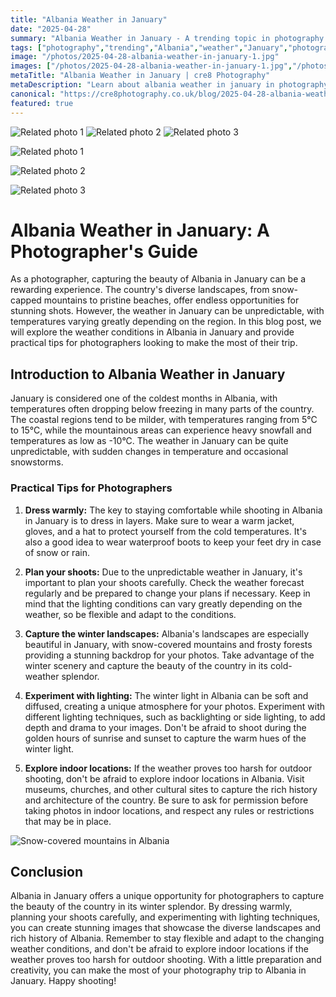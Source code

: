 ```yaml
---
title: "Albania Weather in January"
date: "2025-04-28"
summary: "Albania Weather in January - A trending topic in photography."
tags: ["photography","trending","Albania","weather","January","photographer","landscapes","snowfall","temperatures","lighting","indoor locations"]
image: "/photos/2025-04-28-albania-weather-in-january-1.jpg"
images: ["/photos/2025-04-28-albania-weather-in-january-1.jpg","/photos/2025-04-28-albania-weather-in-january-2.jpg","/photos/2025-04-28-albania-weather-in-january-3.jpg"]
metaTitle: "Albania Weather in January | cre8 Photography"
metaDescription: "Learn about albania weather in january in photography with practical tips and insights."
canonical: "https://cre8photography.co.uk/blog/2025-04-28-albania-weather-in-january"
featured: true
---
```


<!-- Gallery as HTML -->

<div class="grid grid-cols-1 sm:grid-cols-2 md:grid-cols-3 gap-4">
  <img src="/photos/2025-04-28-albania-weather-in-january-1.jpg" alt="Related photo 1" class="w-full rounded-lg" />
<img src="/photos/2025-04-28-albania-weather-in-january-2.jpg" alt="Related photo 2" class="w-full rounded-lg" />
<img src="/photos/2025-04-28-albania-weather-in-january-3.jpg" alt="Related photo 3" class="w-full rounded-lg" />
</div>


<!-- Gallery as Markdown -->
![Related photo 1](/photos/2025-04-28-albania-weather-in-january-1.jpg)


![Related photo 2](/photos/2025-04-28-albania-weather-in-january-2.jpg)


![Related photo 3](/photos/2025-04-28-albania-weather-in-january-3.jpg)



# Albania Weather in January: A Photographer's Guide

As a photographer, capturing the beauty of Albania in January can be a rewarding experience. The country's diverse landscapes, from snow-capped mountains to pristine beaches, offer endless opportunities for stunning shots. However, the weather in January can be unpredictable, with temperatures varying greatly depending on the region. In this blog post, we will explore the weather conditions in Albania in January and provide practical tips for photographers looking to make the most of their trip.

## Introduction to Albania Weather in January

January is considered one of the coldest months in Albania, with temperatures often dropping below freezing in many parts of the country. The coastal regions tend to be milder, with temperatures ranging from 5°C to 15°C, while the mountainous areas can experience heavy snowfall and temperatures as low as -10°C. The weather in January can be quite unpredictable, with sudden changes in temperature and occasional snowstorms.

### Practical Tips for Photographers

1. **Dress warmly:** The key to staying comfortable while shooting in Albania in January is to dress in layers. Make sure to wear a warm jacket, gloves, and a hat to protect yourself from the cold temperatures. It's also a good idea to wear waterproof boots to keep your feet dry in case of snow or rain.

2. **Plan your shoots:** Due to the unpredictable weather in January, it's important to plan your shoots carefully. Check the weather forecast regularly and be prepared to change your plans if necessary. Keep in mind that the lighting conditions can vary greatly depending on the weather, so be flexible and adapt to the conditions.

3. **Capture the winter landscapes:** Albania's landscapes are especially beautiful in January, with snow-covered mountains and frosty forests providing a stunning backdrop for your photos. Take advantage of the winter scenery and capture the beauty of the country in its cold-weather splendor.

4. **Experiment with lighting:** The winter light in Albania can be soft and diffused, creating a unique atmosphere for your photos. Experiment with different lighting techniques, such as backlighting or side lighting, to add depth and drama to your images. Don't be afraid to shoot during the golden hours of sunrise and sunset to capture the warm hues of the winter light.

5. **Explore indoor locations:** If the weather proves too harsh for outdoor shooting, don't be afraid to explore indoor locations in Albania. Visit museums, churches, and other cultural sites to capture the rich history and architecture of the country. Be sure to ask for permission before taking photos in indoor locations, and respect any rules or restrictions that may be in place.

![Snow-covered mountains in Albania](/path/to/image)

## Conclusion

Albania in January offers a unique opportunity for photographers to capture the beauty of the country in its winter splendor. By dressing warmly, planning your shoots carefully, and experimenting with lighting techniques, you can create stunning images that showcase the diverse landscapes and rich history of Albania. Remember to stay flexible and adapt to the changing weather conditions, and don't be afraid to explore indoor locations if the weather proves too harsh for outdoor shooting. With a little preparation and creativity, you can make the most of your photography trip to Albania in January. Happy shooting!

